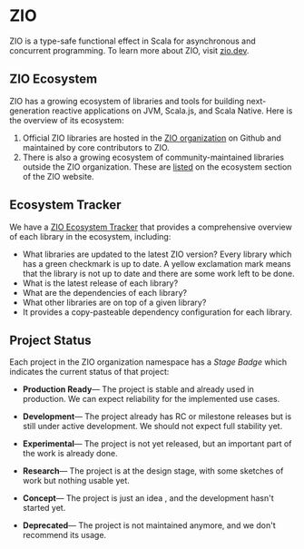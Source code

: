 # ZIO

ZIO is a type-safe functional effect in Scala for asynchronous and concurrent programming. To learn more about ZIO, visit [zio.dev](zio.dev).

## ZIO Ecosystem

ZIO has a growing ecosystem of libraries and tools for building next-generation reactive applications on JVM, Scala.js, and Scala Native. Here is the overview of its ecosystem:

1. Official ZIO libraries are hosted in the [ZIO organization](https://github.com/zio/) on Github and maintained by core contributors to ZIO.
2. There is also a growing ecosystem of community-maintained libraries outside the ZIO organization. These are [listed](https://zio.dev/ecosystem/community/) on the ecosystem section of the ZIO website.

## Ecosystem Tracker

We have a [ZIO Ecosystem Tracker](https://zio-ecosystem.herokuapp.com/) that provides a comprehensive overview of each library in the ecosystem, including:

- What libraries are updated to the latest ZIO version? Every library which has a green checkmark is up to date. A yellow exclamation mark means that the library is not up to date and there are some work left to be done.
- What is the latest release of each library?
- What are the dependencies of each library?
- What other libraries are on top of a given library?
- It provides a copy-pasteable dependency configuration for each library.

## Project Status

Each project in the ZIO organization namespace has a _Stage Badge_ which indicates the current status of that project:

- **Production Ready**— The project is stable and already used in production. We can expect reliability for the implemented use cases.

- **Development**— The project already has RC or milestone releases but is still under active development. We should not expect full stability yet.

- **Experimental**— The project is not yet released, but an important part of the work is already done.

- **Research**— The project is at the design stage, with some sketches of work but nothing usable yet.

- **Concept**— The project is just an idea , and the development hasn't started yet.

- **Deprecated**— The project is not maintained anymore, and we don't recommend its usage.
